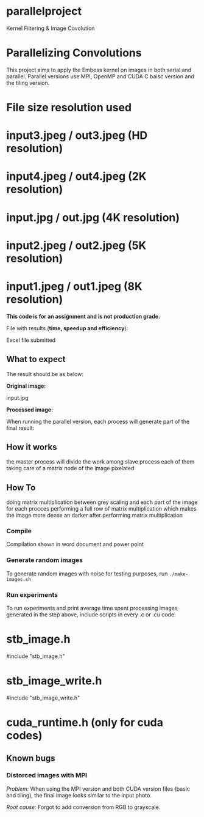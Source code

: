 # parallelproject
Kernel Filtering & Image Covolution
# Parallelizing Convolutions

This project aims to apply the Emboss kernel on images in both serial and parallel. Parallel versions use MPI, OpenMP and CUDA C baisc version and the tiling version.
# File size resolution used 

# input3.jpeg / out3.jpeg (HD resolution)
# input4.jpeg / out4.jpeg (2K resolution)
# input.jpg / out.jpg (4K resolution)
# input2.jpeg / out2.jpeg (5K resolution)
# input1.jpeg / out1.jpeg (8K resolution)

**This code is for an assignment and is not production grade.**

File with results (**time, speedup and efficiency**):

Excel file submitted

## What to expect

The result should be as below:

**Original image:**

input.jpg

**Processed image:**

When running the parallel version, each process will generate part of the final result:

## How it works

the master process will divide the work among slave process each of them taking care of a matrix node of the image pixelated

## How To

doing matrix multiplication between grey scaling and each part of the image for each procces performing a full row of matrix multiplication which makes the image more dense an darker after performing matrix multiplication

### Compile

Compilation shown in word document and power point

### Generate random images

To generate random images with noise for testing purposes, run `./make-images.sh`


### Run experiments
To run experiments and print average time spent processing images generated in the step above, include scripts in every .c or .cu code:

# stb_image.h
#include "stb_image.h"

# stb_image_write.h
#include "stb_image_write.h"

# cuda_runtime.h (only for cuda codes)

## Known bugs
### Distorced images with MPI

*Problem:*  When using the MPI version and both CUDA version files (basic and tiling), the final image looks similar to the input photo.

*Root cause:* Forgot to add conversion from RGB to grayscale.
